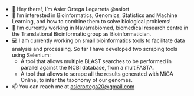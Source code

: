 - 👋 Hey there!, I’m Asier Ortega Legarreta @asiort
- 👀 I’m interested in Bioinformatics, Genomics, Statistics and Machine Learning, and how to combine them to solve biological problems!
- 💼 I’m currently working in Navarrabiomed, biomedical research centre in the Translational Bioinformatic group as Bioinformatician.
- 💻 I am currently working on small bioinformatics tools to facilitate data analysis and processing. So far I have developed two scraping tools using Selenium:
    - A tool that allows multiple BLAST searches to be performed in parallel against the NCBI database, from a multiFASTA.
    - A tool that allows to scrape all the results generated with MiGA Online, to infer the taxonomy of our genomes. 
- 📫 You can reach me at asierortega20@gmail.com
